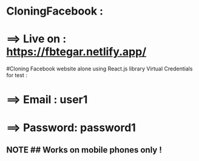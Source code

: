 # CloningFacebook :
# ==> Live on : https://fbtegar.netlify.app/
#Cloning Facebook website alone using React.js library
Virtual Credentials for test :
# ==> Email : user1
# ==> Password: password1

## NOTE ## Works on mobile phones only !
